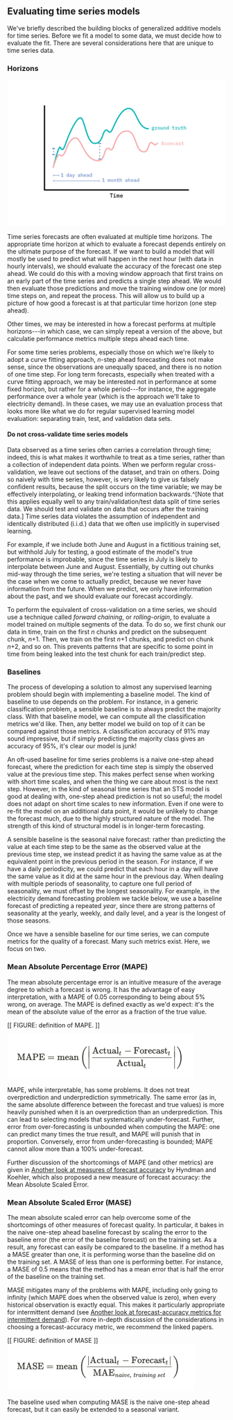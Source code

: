 ## Evaluating time series models

We've briefly described the building blocks of generalized additive
models for time series. Before we fit a model to some data, we must
decide how to evaluate the fit. There are several considerations here
that are unique to time series data.

### Horizons

![TODO: graph showing consequences of different evaluation points](/figures/ff16-08.png)

Time series forecasts are often evaluated at multiple time horizons. The
appropriate time horizon at which to evaluate a forecast depends
entirely on the ultimate purpose of the forecast. If we want to build a
model that will mostly be used to predict what will happen in the next
hour (with data in hourly intervals), we should evaluate the accuracy of
the forecast one step ahead. We could do this with a moving window
approach that first trains on an early part of the time series and
predicts a single step ahead. We would then evaluate those predictions
and move the training window one (or more) time steps on, and repeat the
process. This will allow us to build up a picture of how good a forecast
is at that particular time horizon (one step ahead).

Other times, we may be interested in how a forecast performs at multiple
horizons---in which case, we can simply repeat a version of the above,
but calculatie performance metrics multiple steps ahead each time.

For some time series problems, especially those on which we're likely to
adopt a curve fitting approach, *n*-step ahead forecasting does not make
sense, since the observations are unequally spaced, and there is no
notion of one time step. For long term forecasts, especially when
treated with a curve fitting approach, we may be interested not in
performance at some fixed horizon, but rather for a whole period---for
instance, the aggregate performance over a whole year (which is the
approach we'll take to electricity demand). In these cases, we may use
an evaluation process that looks more like what we do for regular
supervised learning model evaluation: separating train, test, and
validation data sets.

#### Do not cross-validate time series models

Data observed as a time series often carries a correlation through time;
indeed, this is what makes it worthwhile to treat as a time series,
rather than a collection of independent data points. When we perform
regular cross-validation, we leave out sections of the dataset, and
train on others. Doing so naively with time series, however, is very
likely to give us falsely confident results, because the split occurs on
the time variable; we may be effectively interpolating, or leaking trend
information backwards.^[Note that this applies equally well to any
train/validation/test data split of time series data.
We should test and validate on data that occurs after the training data.]
Time series data violates the assumption of independent and identically
distributed (i.i.d.) data that we often use implicitly in supervised learning.

For example, if we include both June and August in a fictitious training
set, but withhold July for testing, a good estimate of the model's true
performance is improbable, since the time series in July is likely to
interpolate between June and August. Essentially, by cutting out chunks
mid-way through the time series, we're testing a situation that will
never be the case when we come to actually predict, because we never
have information from the future. When we predict, we only have
information about the past, and we should evaluate our forecast
accordingly.

To perform the equivalent of cross-validation on a time series, we
should use a technique called *forward chaining*, or *rolling-origin*,
to evaluate a model trained on multiple segments of the data. To do so,
we first chunk our data in time, train on the first *n* chunks and
predict on the subsequent chunk, *n*+1. Then, we train on the first
*n*+1 chunks, and predict on chunk *n*+2, and so on. This prevents
patterns that are specific to some point in time from being leaked into
the test chunk for each train/predict step.

### Baselines

The process of developing a solution to almost any supervised learning
problem should begin with implementing a baseline model. The kind of
baseline to use depends on the problem. For instance, in a generic
classification problem, a sensible baseline is to always predict the
majority class. With that baseline model, we can compute all the
classification metrics we'd like. Then, any better model we build on top
of it can be compared against those metrics. A classification accuracy
of 91% may sound impressive, but if simply predicting the majority class
gives an accuracy of 95%, it's clear our model is junk!

An oft-used baseline for time series problems is a naive one-step ahead
forecast, where the prediction for each time step is simply the observed
value at the previous time step. This makes perfect sense when working
with short time scales, and when the thing we care about most is the
next step. However, in the kind of seasonal time series that an STS
model is good at dealing with, one-step ahead prediction is not so
useful; the model does not adapt on short time scales to new
information. Even if one were to re-fit the model on an additional data
point, it would be unlikely to change the forecast much, due to the
highly structured nature of the model. The strength of this kind of
structural model is in longer-term forecasting.

A sensible baseline is the seasonal naive forecast: rather than
predicting the value at each time step to be the same as the observed
value at the previous time step, we instead predict it as having the
same value as at the equivalent point in the previous period in the
season. For instance, if we have a daily periodicity, we could predict
that each hour in a day will have the same value as it did at the same
hour in the previous day. When dealing with multiple periods of
seasonality, to capture one full period of seasonality, we must offset
by the longest seasonality. For example, in the electricity demand
forecasting problem we tackle below, we use a baseline forecast of
predicting a repeated *year*, since there are strong patterns of
seasonality at the yearly, weekly, and daily level, and a year is the
longest of those seasons.

Once we have a sensible baseline for our time series, we can compute
metrics for the quality of a forecast. Many such metrics exist. Here, we
focus on two.

### Mean Absolute Percentage Error (MAPE)

The mean absolute percentage error is an intuitive measure of the
average degree to which a forecast is wrong. It has the advantage of
easy interpretation, with a MAPE of 0.05 corresponding to being about 5%
wrong, on average. The MAPE is defined exactly as we'd expect: it's the
mean of the absolute value of the error as a fraction of the true value.

\[\[ FIGURE: definition of MAPE. \]\]

![](/figures/MAPE-defn.png)

MAPE, while interpretable, has some problems. It does not treat
overprediction and underprediction symmetrically. The same error (as in,
the same absolute difference between the forecast and true values) is
more heavily punished when it is an overprediction than an
underprediction. This can lead to selecting models that systematically
under-forecast. Further, error from over-forecasting is unbounded when
computing the MAPE: one can predict many times the true result, and MAPE
will punish that in proportion. Conversely, error from under-forecasting
is bounded; MAPE cannot allow more than a 100% under-forecast.

Further discussion of the shortcomings of MAPE (and other metrics) are
given in [Another look at measures of forecast accuracy](https://robjhyndman.com/papers/mase.pdf) by Hyndman and
Koehler, which also proposed a new measure of forecast accuracy: the
Mean Absolute Scaled Error.

### Mean Absolute Scaled Error (MASE)

The mean absolute scaled error can help overcome some of the
shortcomings of other measures of forecast quality. In particular, it
bakes in the naive one-step ahead baseline forecast by scaling the error
to the baseline error (the error of the baseline forecast) on the
training set. As a result, any forecast can easily be compared to the
baseline. If a method has a MASE greater than one, it is performing
worse than the baseline did on the training set. A MASE of less than one
is performing better. For instance, a MASE of 0.5 means that the method
has a mean error that is half the error of the baseline on the training
set.

MASE mitigates many of the problems with MAPE, including only going to
infinity (which MAPE does when the observed value is zero), when every
historical observation is exactly equal. This makes it particularly
appropriate for intermittent demand (see [Another look at forecast-accuracy metrics for intermittent demand](https://robjhyndman.com/papers/foresight.pdf)).
For more in-depth discussion of the considerations in choosing a
forecast-accuracy metric, we recommend the linked papers.

\[\[ FIGURE: definition of MASE
\]\]![](figures/MASE-defn.png)

The baseline used when computing MASE is the naive one-step ahead
forecast, but it can easily be extended to a seasonal variant.
